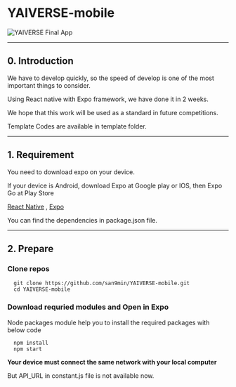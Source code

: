 # YAIVERSE-mobile

![YAIVERSE Final App](https://user-images.githubusercontent.com/92682815/209924847-4f58818a-9436-40cb-a97c-daa1f887ab0a.png)

---
## 0. Introduction

We have to develop quickly, so the speed of develop is one of the most important things to consider.  

Using React native with Expo framework, we have done it in 2 weeks.  

We hope that this work will be used as a standard in future competitions.

Template Codes are available in template folder.

---
## 1. Requirement

You need to download expo on your device.   

If your device is Android, download Expo at Google play or IOS, then Expo Go at Play Store  

[React Native](https://reactnative.dev/) , [Expo](https://expo.dev/)  



You can find the dependencies in package.json file.

---

## 2. Prepare

### Clone repos ###

```
  git clone https://github.com/san9min/YAIVERSE-mobile.git
  cd YAIVERSE-mobile
```

### Download requried modules and Open in Expo

Node packages module help you to install the required packages with below code

```
  npm install
  npm start
```

**Your device must connect the same network with your local computer**   

But API_URL in constant.js file is not available now. 
